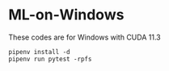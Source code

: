 # ML-on-Windows

These codes are for Windows with CUDA 11.3

```
pipenv install -d
pipenv run pytest -rpfs
```
